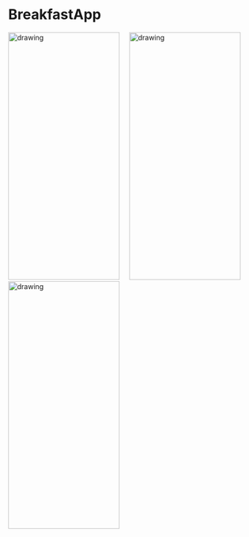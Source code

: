 # BreakfastApp


<div align="start">
<img src="https://user-images.githubusercontent.com/109075090/233998585-45bc03fd-c641-480d-91a7-f24d0f505d1d.png" alt="drawing" width="225" height="500"/>
&nbsp;&nbsp;&nbsp;
<img src="https://user-images.githubusercontent.com/109075090/233997891-293fec11-f833-479c-a661-92dbdf850459.png" alt="drawing" width="225" height="500"/>
&nbsp;&nbsp;&nbsp;
<img src="https://user-images.githubusercontent.com/109075090/233998730-6ed05ce4-5a9e-4672-b2c6-66ddaac5823d.png" alt="drawing" width="225" height="500"/>
</div>
